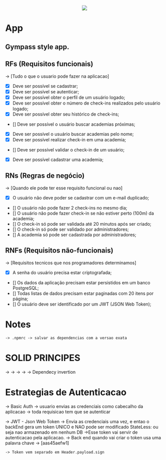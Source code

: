<h1 align="center"> 
  <img src="https://github.com/GabriellMatias/API-SOLID-NodeJS/assets/80908772/9da2ea8f-a3ac-45b8-8bf3-a391e640d58c"/>
</h1>


# App
## Gympass style app.

## RFs (Requisitos funcionais)
-> [Tudo o que o usuario pode fazer na aplicacao]
  - [x] Deve ser possível se cadastrar;
  - [x] Deve ser possível se autenticar;
  - [x] Deve ser possível obter o perfil de um usuário logado;
  - [x] Deve ser possível obter o número de check-ins realizados pelo usuário logado;
  - [x] Deve ser possível obter seu histórico de check-ins;
  - [] Deve ser possível o usuário buscar academias próximas;
  - [x] Deve ser possível o usuário buscar academias pelo nome;
  - [x] Deve ser possível realizar check-in em uma academia;
  - [] Deve ser possível validar o check-in de um usuário;
  - [x] Deve ser possível cadastrar uma academia;
## RNs (Regras de negócio)
 -> [Quando ele pode ter esse requisito funcional ou nao]
  - [x] O usuário não deve poder se cadastrar com um e-mail duplicado;
  - [] O usuário não pode fazer 2 check-ins no mesmo dia;
  - [] O usuário não pode fazer check-in se não estiver perto (100m) da academia;
  - [] O check-in só pode ser validada até 20 minutos após ser criado;
  - [] O check-in só pode ser validado por administradores;
  - [] A academia só pode ser cadastrada por administradores;
## RNFs (Requisitos não-funcionais)
-> [Requisitos tecnicos que nos programadores determinamos]
  - [x] A senha do usuário precisa estar criptografada;
  - [] Os dados da aplicação precisam estar persistidos em um banco PostgreSQL;
  - [] Todas listas de dados precisam estar paginadas com 20 itens por página;
  - [] O usuário deve ser identificado por um JWT (JSON Web Token);


  # Notes
    -> .npmrc -> salvar as dependencias com a versao exata

# SOLID PRINCIPES
  -> 
  ->
  ->
  ->
  -> Dependecy invertion

# Estrategias de Autenticacao
 -> Basic Auth
    -> usuario envias as credenciais como cabecalho da aplicacao
    -> toda requisicao tem que se autenticar

-> JWT - Json Web Token
    -> Envia as credenciais uma vez, e entao o backEnd gera um token UNICO e NAO pode ser modificado
        StateLess: ou seja nao armazenado em nenhum DB
    ->Esse token vai servir de autenticacao pela aplicacao.
    -> Back end quando vai criar o token usa uma palavra chave -> [aas45aefw1]

    -> Token vem separado em Header.payload.sign